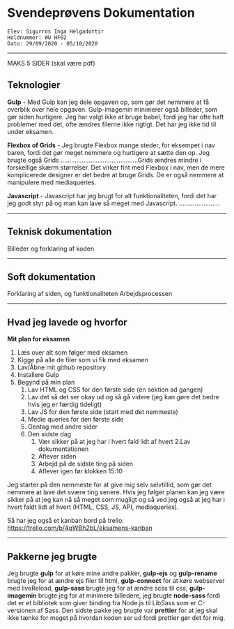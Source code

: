 # Svendeprøvens Dokumentation
    Elev: Sigurros Inga Helgadottir
    Holdnummer: WU HF02
    Dato: 29/09/2020 - 05/10/2020
___

MAKS 5 SIDER (skal være pdf)
## Teknologier
**Gulp** - Med Gulp kan jeg dele opgaven op, som gør det nemmere at få overblik over hele opgaven. Gulp-imagemin minimerer også billeder, som gør siden hurtigere. Jeg har valgt ikke at bruge babel, fordi jeg har ofte haft problemer med det, ofte ændres filerne ikke rigtigt. Det har jeg ikke tid til under eksamen.

**Flexbox of Grids** - Jeg brugte Flexbox mange steder, for eksempet i nav baren, fordi det gør meget nemmere og hurtigere at sætte den op. Jeg brugte også Grids ……………………………………..Grids ændres mindre i forskellige skærm størrelser. Det virker fint med Flexbox i nav, men de mere komplicerede designer er det bedre at bruge Grids. De er også nemmere at manipulere med mediaqueries.

**Javascript** - Javascript har jeg brugt for alt funktionaliteten, fordi det har jeg godt styr på og man kan lave så meget med Javascript. 
…………………..
___

## Teknisk dokumentation
Billeder og forklaring af koden
___

## Soft dokumentation
Forklaring af siden, og funktionaliteten 
Arbejdsprocessen 
___

## Hvad jeg lavede og hvorfor
**Mit plan for eksamen**
1. Læs over alt som følger med eksamen
2. Kigge på alle de filer som vi fik med eksamen
3. Lav/Åbne mit github repository
4. Installere Gulp
5. Begynd på min plan
    1. Lav HTML og CSS for den første side (en sektion ad gangen)
    2. Lav det så det ser okay ud og så gå videre (jeg kan gøre det bedre hvis jeg er færdig tideligt)
    3. Lav JS for den første side (start med det nemmeste)
    4. Medie queries for den første side
    5. Gentag med andre sider
    6. Den sidste dag
        1. Vær sikker på at jeg har i hvert fald lidt af hvert 
        2.Lav dokumentationen
        3. Aflever siden
        4. Arbejd på de sidste ting på siden
        5. Aflever igen før klokken 15:10

Jeg starter på den nemmeste for at give mig selv selvtillid, som gør det nemmere at lave det svære ting senere. Hvis jeg følger planen kan jeg være sikker på at jeg kan nå så meget som mugligt og så ved jeg også at jeg har i hvert faldt lidt af hvert (HTML, CSS, JS, API, mediaqueries).

Så har jeg også et kanban bord på trello: https://trello.com/b/4qWBh2bL/eksamens-kanban
___

## Pakkerne jeg brugte
Jeg brugte **gulp** for at køre mine andre pakker, **gulp-ejs** og **gulp-rename** brugte jeg for at ændre ejs filer til html, **gulp-connect** for at køre webserver med liveReload, **gulp-sass** brugte jeg for at ændre scss til css, **gulp-imagemin** brugte jeg for at minimere billedere, jeg brugte **node-sass** fordi det er et bibliotek som giver binding fra Node.js til LibSass som er C-versionen af Sass. Den sidste pakke jeg brugte var **prettier** for at jeg skal ikke tænke for meget på hvordan koden ser ud fordi prettier gør det for mig.
